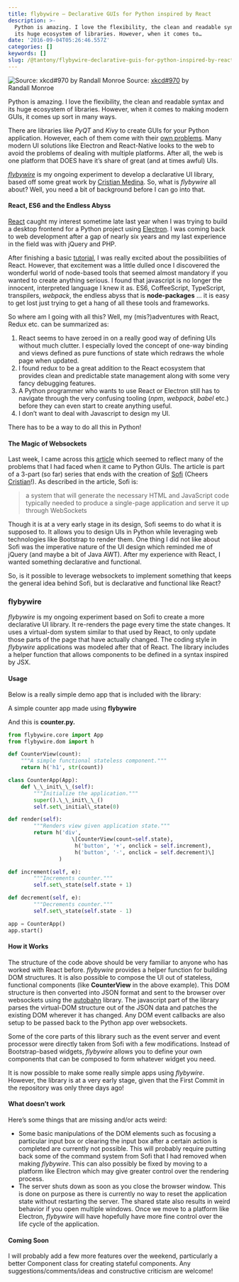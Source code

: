 ```yaml
---
title: flybywire — Declarative GUIs for Python inspired by React
description: >-
  Python is amazing. I love the flexibility, the clean and readable syntax and
  its huge ecosystem of libraries. However, when it comes to…
date: '2016-09-04T05:26:46.557Z'
categories: []
keywords: []
slug: /@tantony/flybywire-declarative-guis-for-python-inspired-by-react-ad2131d4cbc1
---
```


![Source: [xkcd#970](http://xkcd.com/970/) by Randall Monroe](/images/medium/1__Ql7p4__Wua5eSiZB41oAAlg.png)
Source: [xkcd#970](http://xkcd.com/970/) by Randall Monroe

Python is amazing. I love the flexibility, the clean and readable syntax and its huge ecosystem of libraries. However, when it comes to making modern GUIs, it comes up sort in many ways.

There are libraries like _PyQT_ and _Kivy_ to create GUIs for your Python application. However, each of them come with their [own problems](https://medium.com/@tryexceptpass/a-python-ate-my-gui-971f2326ce59#.lpb3pnf2d). Many modern UI solutions like Electron and React-Native looks to the web to avoid the problems of dealing with multiple platforms. After all, the web is one platform that DOES have it’s share of great (and at times awful) UIs.

[_flybywire_](https://github.com/thomasantony/flybywire) is my ongoing experiment to develop a declarative UI library, based off some great work by [Cristian Medina](https://medium.com/u/138c0eb26be5). So, what is _flybywire_ all about? Well, you need a bit of background before I can go into that.

#### React, ES6 and the Endless Abyss

[React](http://facebook.github.io/react) caught my interest sometime late last year when I was trying to build a desktop frontend for a Python project using [Electron](http://electron.atom.io). I was coming back to web development after a gap of nearly six years and my last experience in the field was with jQuery and PHP.

After finishing a basic [tutorial](http://reactfordesigners.com/labs/reactjs-introduction-for-people-who-know-just-enough-jquery-to-get-by/), I was really excited about the possibilities of React. However, that excitement was a little dulled once I discovered the wonderful world of node-based tools that seemed almost mandatory if you wanted to create anything serious. I found that javascript is no longer the innocent, interpreted language I knew it as. ES6, CoffeeScript, TypeScript, transpilers, _webpack_, the endless abyss that is **node-packages** … it is easy to get lost just trying to get a hang of all these tools and frameworks.

So where am I going with all this? Well, my (mis?)adventures with React, Redux etc. can be summarized as:

1.  React seems to have zeroed in on a really good way of defining UIs without much clutter. I especially loved the concept of one-way binding and views defined as pure functions of state which redraws the whole page when updated.
2.  I found redux to be a great addition to the React ecosystem that provides clean and predictable state management along with some very fancy debugging features.
3.  A Python programmer who wants to use React or Electron still has to navigate through the very confusing tooling (_npm_, _webpack_, _babel_ etc.) before they can even start to create anything useful.
4.  I don’t want to deal with Javascript to design my UI.

There has to be a way to do all this in Python!

#### The Magic of Websockets

Last week, I came across this [article](https://medium.com/@tryexceptpass/a-python-ate-my-gui-971f2326ce59#.lpb3pnf2d) which seemed to reflect many of the problems that I had faced when it came to Python GUIs. The article is part of a 3-part (so far) series that ends with the creation of [Sofi](http://github.com/tryexceptpass/sofi) (Cheers [Cristian](https://medium.com/u/138c0eb26be5)!). As described in the article, Sofi is:

> a system that will generate the necessary HTML and JavaScript code typically needed to produce a single-page application and serve it up through WebSockets

Though it is at a very early stage in its design, Sofi seems to do what it is supposed to. It allows you to design UIs in Python while leveraging web technologies like Bootstrap to render them. One thing I did not like about Sofi was the imperative nature of the UI design which reminded me of jQuery (and maybe a bit of Java AWT). After my experience with React, I wanted something declarative and functional.

So, is it possible to leverage websockets to implement something that keeps the general idea behind Sofi, but is declarative and functional like React?

### flybywire

_flybywire_ is my ongoing experiment based on Sofi to create a more declarative UI library. It re-renders the page every time the state changes. It uses a virtual-dom system similar to that used by React, to only update those parts of the page that have actually changed. The coding style in _flybywire_ applications was modeled after that of React. The library includes a helper function that allows components to be defined in a syntax inspired by JSX.

#### Usage

Below is a really simple demo app that is included with the library:

A simple counter app made using **flybywire**

And this is **counter.py.**

```python
from flybywire.core import App  
from flybywire.dom import h

def CounterView(count):  
    """A simple functional stateless component."""  
    return h('h1', str(count))

class CounterApp(App):  
    def \_\_init\_\_(self):  
        """Initialize the application."""  
        super().\_\_init\_\_()  
        self.set\_initial\_state(0)

def render(self):  
        """Renders view given application state."""  
        return h('div',  
                    \[CounterView(count=self.state),  
                     h('button', '+', onclick = self.increment),  
                     h('button', '-', onclick = self.decrement)\]  
                )

def increment(self, e):  
        """Increments counter."""  
        self.set\_state(self.state + 1)

def decrement(self, e):  
        """Decrements counter."""  
        self.set\_state(self.state - 1)

app = CounterApp()  
app.start()
```

#### How it Works

The structure of the code above should be very familiar to anyone who has worked with React before. _flybywire_ provides a helper function for building DOM structures. It is also possible to compose the UI out of stateless, functional components (like **CounterView** in the above example). This DOM structure is then converted into JSON format and sent to the browser over websockets using the [autobahn](http://www.autobahn.ws/python/) library. The javascript part of the library parses the virtual-DOM structure out of the JSON data and patches the existing DOM wherever it has changed. Any DOM event callbacks are also setup to be passed back to the Python app over websockets.

Some of the core parts of this library such as the event server and event processor were directly taken from Sofi with a few modifications. Instead of Bootstrap-based widgets, _flybywire_ allows you to define your own components that can be composed to form whatever widget you need.

It is now possible to make some really simple apps using _flybywire_. However, the library is at a very early stage, given that the First Commit in the repository was only three days ago!

#### What doesn’t work

Here’s some things that are missing and/or acts weird:

*   Some basic manipulations of the DOM elements such as focusing a particular input box or clearing the input box after a certain action is completed are currently not possible. This will probably require putting back some of the command system from Sofi that I had removed when making _flybywire_. This can also possibly be fixed by moving to a platform like Electron which may give greater control over the rendering process.
*   The server shuts down as soon as you close the browser window. This is done on purpose as there is currently no way to reset the application state without restarting the server. The shared state also results in weird behavior if you open multiple windows. Once we move to a platform like Electron, _flybywire_ will have hopefully have more fine control over the life cycle of the application.

#### **Coming Soon**

I will probably add a few more features over the weekend, particularly a better Component class for creating stateful components. Any suggestions/comments/ideas and constructive criticism are welcome!
